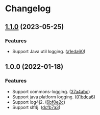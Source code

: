 # Changelog

## [1.1.0](https://github.com/teletha/conjure/compare/v1.0.0...v1.1.0) (2023-05-25)


### Features

* Support Java util logging. ([a1eda60](https://github.com/teletha/conjure/commit/a1eda603785f5d879f9b82618f81b8aa20115584))

## 1.0.0 (2022-01-18)


### Features

* Support commons-logging. ([37a4abc](https://www.github.com/teletha/conjure/commit/37a4abc463bae63bdc8c0f91eb3ffc362a013dc4))
* Support java platform logging. ([01bdca6](https://www.github.com/teletha/conjure/commit/01bdca6712c8f1cee7f8ec317f65320e5ceb4a0f))
* Support log4j2. ([6bf0e2c](https://www.github.com/teletha/conjure/commit/6bf0e2c1d96ea0b1e337e00581283a484cfa1529))
* Support slf4j. ([dcfb7a3](https://www.github.com/teletha/conjure/commit/dcfb7a36090530dcc38c14e2abcb1d909d5f562a))
